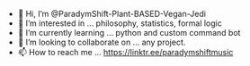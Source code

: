 - 👋 Hi, I’m @ParadymShift-Plant-BASED-Vegan-Jedi
- 👀 I’m interested in ... philosophy, statistics, formal logic
- 🌱 I’m currently learning ... python and custom command bot
- 💞️ I’m looking to collaborate on ... any project.
- 📫 How to reach me ... https://linktr.ee/paradymshiftmusic

<!---
ParadymShift-Plant-BASED-Vegan-Jedi/ParadymShift-Plant-BASED-Vegan-Jedi is a ✨ special ✨ repository because its `README.md` (this file) appears on your GitHub profile.
You can click the Preview link to take a look at your changes.
--->
